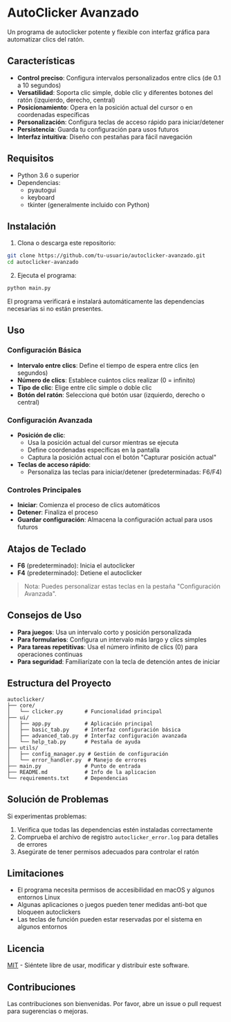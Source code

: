 # AutoClicker Avanzado

Un programa de autoclicker potente y flexible con interfaz gráfica para automatizar clics del ratón.

## Características

- **Control preciso**: Configura intervalos personalizados entre clics (de 0.1 a 10 segundos)
- **Versatilidad**: Soporta clic simple, doble clic y diferentes botones del ratón (izquierdo, derecho, central)
- **Posicionamiento**: Opera en la posición actual del cursor o en coordenadas específicas
- **Personalización**: Configura teclas de acceso rápido para iniciar/detener
- **Persistencia**: Guarda tu configuración para usos futuros
- **Interfaz intuitiva**: Diseño con pestañas para fácil navegación

## Requisitos

- Python 3.6 o superior
- Dependencias:
  - pyautogui
  - keyboard
  - tkinter (generalmente incluido con Python)

## Instalación

1. Clona o descarga este repositorio:

```bash
git clone https://github.com/tu-usuario/autoclicker-avanzado.git
cd autoclicker-avanzado
```

2. Ejecuta el programa:

```bash
python main.py
```

El programa verificará e instalará automáticamente las dependencias necesarias si no están presentes.

## Uso

### Configuración Básica

- **Intervalo entre clics**: Define el tiempo de espera entre clics (en segundos)
- **Número de clics**: Establece cuántos clics realizar (0 = infinito)
- **Tipo de clic**: Elige entre clic simple o doble clic
- **Botón del ratón**: Selecciona qué botón usar (izquierdo, derecho o central)

### Configuración Avanzada

- **Posición de clic**: 
  - Usa la posición actual del cursor mientras se ejecuta
  - Define coordenadas específicas en la pantalla
  - Captura la posición actual con el botón "Capturar posición actual"
- **Teclas de acceso rápido**:
  - Personaliza las teclas para iniciar/detener (predeterminadas: F6/F4)

### Controles Principales

- **Iniciar**: Comienza el proceso de clics automáticos
- **Detener**: Finaliza el proceso
- **Guardar configuración**: Almacena la configuración actual para usos futuros

## Atajos de Teclado

- **F6** (predeterminado): Inicia el autoclicker
- **F4** (predeterminado): Detiene el autoclicker

> Nota: Puedes personalizar estas teclas en la pestaña "Configuración Avanzada".

## Consejos de Uso

- **Para juegos**: Usa un intervalo corto y posición personalizada
- **Para formularios**: Configura un intervalo más largo y clics simples
- **Para tareas repetitivas**: Usa el número infinito de clics (0) para operaciones continuas
- **Para seguridad**: Familiarízate con la tecla de detención antes de iniciar

## Estructura del Proyecto

```
autoclicker/
├── core/
│   └── clicker.py       # Funcionalidad principal
├── ui/
│   ├── app.py           # Aplicación principal
│   ├── basic_tab.py     # Interfaz configuración básica
│   ├── advanced_tab.py  # Interfaz configuración avanzada
│   └── help_tab.py      # Pestaña de ayuda
├── utils/
│   ├── config_manager.py # Gestión de configuración
│   └── error_handler.py  # Manejo de errores
├── main.py              # Punto de entrada
├── README.md            # Info de la aplicacion
└── requirements.txt     # Dependencias
```

## Solución de Problemas

Si experimentas problemas:

1. Verifica que todas las dependencias estén instaladas correctamente
2. Comprueba el archivo de registro `autoclicker_error.log` para detalles de errores
3. Asegúrate de tener permisos adecuados para controlar el ratón

## Limitaciones

- El programa necesita permisos de accesibilidad en macOS y algunos entornos Linux
- Algunas aplicaciones o juegos pueden tener medidas anti-bot que bloqueen autoclickers
- Las teclas de función pueden estar reservadas por el sistema en algunos entornos

## Licencia

[MIT](LICENSE) - Siéntete libre de usar, modificar y distribuir este software.

## Contribuciones

Las contribuciones son bienvenidas. Por favor, abre un issue o pull request para sugerencias o mejoras.